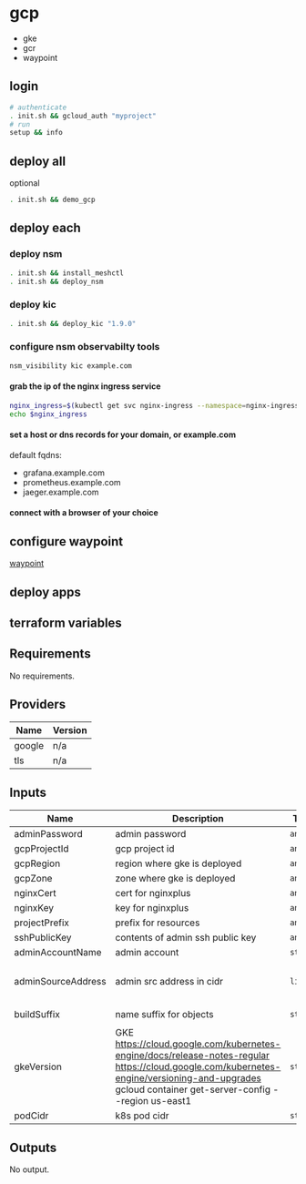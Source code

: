 # gcp

- gke
- gcr
- waypoint

## login
```bash
# authenticate
. init.sh && gcloud_auth "myproject"
# run
setup && info

```
## deploy all
optional
```bash
. init.sh && demo_gcp
```
## deploy each

### deploy nsm
```bash
. init.sh && install_meshctl
. init.sh && deploy_nsm
```

### deploy kic
```bash
. init.sh && deploy_kic "1.9.0"
```
### configure nsm observabilty tools

  ```bash
  nsm_visibility kic example.com
  ```

  #### grab the ip of the nginx ingress service
  ```bash
  nginx_ingress=$(kubectl get svc nginx-ingress --namespace=nginx-ingress -o json | jq -r .status.loadBalancer.ingress[0].ip)
  echo $nginx_ingress
  ```
  #### set a host or dns records for your domain, or example.com

  default fqdns:
  - grafana.example.com
  - prometheus.example.com
  - jaeger.example.com

  #### connect with a browser of your choice

## configure waypoint

  [waypoint](../../waypoint/readme.md)

## deploy apps


## terraform variables
<!-- markdownlint-disable no-inline-html -->
<!-- BEGINNING OF PRE-COMMIT-TERRAFORM DOCS HOOK -->
## Requirements

No requirements.

## Providers

| Name | Version |
|------|---------|
| google | n/a |
| tls | n/a |

## Inputs

| Name | Description | Type | Default | Required |
|------|-------------|------|---------|:--------:|
| adminPassword | admin password | `any` | n/a | yes |
| gcpProjectId | gcp project id | `any` | n/a | yes |
| gcpRegion | region where gke is deployed | `any` | n/a | yes |
| gcpZone | zone where gke is deployed | `any` | n/a | yes |
| nginxCert | cert for nginxplus | `any` | n/a | yes |
| nginxKey | key for nginxplus | `any` | n/a | yes |
| projectPrefix | prefix for resources | `any` | n/a | yes |
| sshPublicKey | contents of admin ssh public key | `any` | n/a | yes |
| adminAccountName | admin account | `string` | `"zadmin"` | no |
| adminSourceAddress | admin src address in cidr | `list` | <pre>[<br>  "0.0.0.0/0"<br>]</pre> | no |
| buildSuffix | name suffix for objects | `string` | `"party-unicorns"` | no |
| gkeVersion | GKE https://cloud.google.com/kubernetes-engine/docs/release-notes-regular https://cloud.google.com/kubernetes-engine/versioning-and-upgrades gcloud container get-server-config --region us-east1 | `string` | `"1.18.18-gke.1700"` | no |
| podCidr | k8s pod cidr | `string` | `"10.56.0.0/14"` | no |

## Outputs

No output.

<!-- END OF PRE-COMMIT-TERRAFORM DOCS HOOK -->
<!-- markdownlint-enable no-inline-html -->
